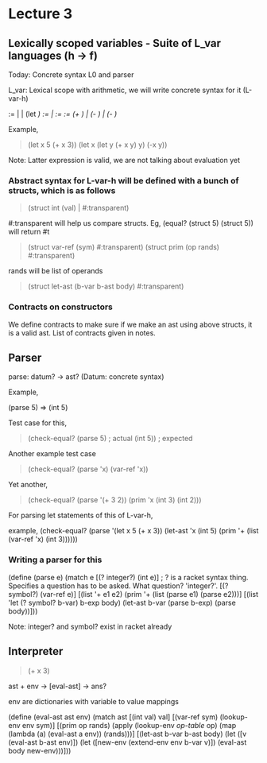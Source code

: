# Lecture 3

## Lexically scoped variables - Suite of L_var languages (h -> f)

Today: Concrete syntax L0 and parser

L_var: Lexical scope with arithmetic, we will write concrete syntax for it (L-var-h)

<exp> := <atm> | <app> | (let <var> <exp> <exp>)
<atm> := <int> | <var>
<var> := <symbol>
<app> := (+ <exp> <exp>) | (- <exp>) | (- <exp> <exp>)

Example,

> (let x 5 (+ x 3))
> (let x (let y (+ x y) y) (-x y)) 

Note: Latter expression is valid, we are not talking about evaluation yet

### Abstract syntax for L-var-h will be defined with a bunch of structs, which is as follows

> (struct int (val) | #:transparent)

\#:transparent will help us compare structs. Eg, (equal? (struct 5) (struct 5)) will return #t

> (struct var-ref (sym) #:transparent)
> (struct prim (op rands) #:transparent)

rands will be list of operands

> (struct let-ast (b-var b-ast body) #:transparent)


### Contracts on constructors

We define contracts to make sure if we make an ast using above structs, it is a valid ast. List of contracts given in notes.

## Parser

parse: datum? -> ast?
(Datum: concrete syntax)

Example,

(parse 5) => (int 5)

Test case for this,
> (check-equal? (parse 5) ; actual
		(int 5)) ; expected
		
Another example test case
> (check-equal? (parse 'x) (var-ref 'x))

Yet another,
> (check-equal? (parse '(+ 3 2)) (prim 'x (int 3) (int 2)))

For parsing let statements of this of L-var-h,

example, (check-equal? (parse '(let x 5 (+ x 3)) (let-ast 'x (int 5) (prim '+ (list (var-ref 'x) (int 3))))))

### Writing a parser for this

(define (parse e)
	(match e
		[(? integer?) (int e)] ; ? is a racket syntax thing. Specifies a question has to be asked. What question? 'integer?'.
		[(? symbol?) (var-ref e)]
		[(list '+ e1 e2) (prim '+ (list (parse e1) (parse e2)))]
		[(list 'let (? symbol? b-var) b-exp body) (let-ast b-var (parse b-exp) (parse body))]))

Note: integer? and symbol? exist in racket already

## Interpreter

> (+ x 3)

ast + env -> [eval-ast] -> ans?

env are dictionaries with variable to value mappings

(define (eval-ast ast env)
	(match ast
		[(int val) val]
		[(var-ref sym) (lookup-env env sym)]
		[(prim op rands) (apply (lookup-env *op-table* op) (map (lambda (a) (eval-ast a env)) (rands)))]
		[(let-ast b-var b-ast body) (let ([v (eval-ast b-ast env)]) (let ([new-env (extend-env env b-var v)]) (eval-ast body new-env)))]))



